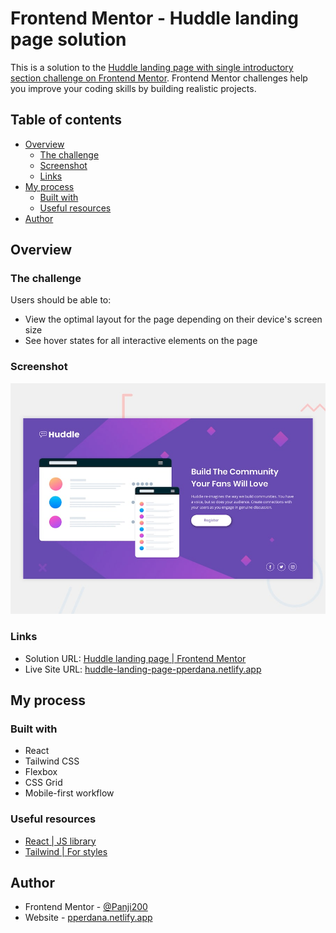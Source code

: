 # Frontend Mentor - Huddle landing page solution

This is a solution to the [Huddle landing page with single introductory section challenge on Frontend Mentor](https://www.frontendmentor.io/challenges/huddle-landing-page-with-a-single-introductory-section-B_2Wvxgi0). Frontend Mentor challenges help you improve your coding skills by building realistic projects.

## Table of contents

 - [Overview](#overview)
   - [The challenge](#the-challenge)
   - [Screenshot](#screenshot)
   - [Links](#links)
 - [My process](#my-process)
    - [Built with](#built-with)
    - [Useful resources](#useful-resources)
  - [Author](#author)

## Overview

### The challenge

Users should be able to:

- View the optimal layout for the page depending on their device's screen size
- See hover states for all interactive elements on the page

### Screenshot

![](./src/images/desktop-preview.jpg)

### Links

- Solution URL: [Huddle landing page | Frontend Mentor](https://www.frontendmentor.io/solutions/huddle-landing-page-using-react-and-tailwind--7f0EWnoci)
- Live Site URL: [huddle-landing-page-pperdana.netlify.app](https://huddle-landing-page-pperdana.netlify.app)

## My process

### Built with

- React
- Tailwind CSS
- Flexbox
- CSS Grid
- Mobile-first workflow

### Useful resources

- [React | JS library](https://reactjs.org/)
- [Tailwind | For styles](https://tailwindcss.com/)

## Author

- Frontend Mentor - [@Panji200](https://www.frontendmentor.io/profile/Panji200)
- Website - [pperdana.netlify.app](https://pperdana.netlify.app)
